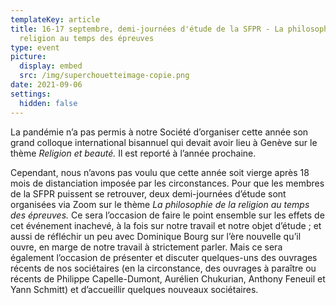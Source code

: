 ```yaml
---
templateKey: article
title: 16-17 septembre, demi-journées d'étude de la SFPR - La philosophie de la
  religion au temps des épreuves
type: event
picture:
  display: embed
  src: /img/superchouetteimage-copie.png
date: 2021-09-06
settings:
  hidden: false
---
```

La pandémie n’a pas permis à notre Société d’organiser cette année son grand colloque international bisannuel qui devait avoir lieu à Genève sur le thème *Religion et beauté.* Il est reporté à l’année prochaine.

Cependant, nous n’avons pas voulu que cette année soit vierge après 18 mois de distanciation imposée par les circonstances. Pour que les membres de la SFPR puissent se retrouver, deux demi-journées d’étude sont organisées via Zoom sur le thème *La philosophie de la religion au temps des épreuves.* Ce sera l’occasion de faire le point ensemble sur les effets de cet événement inachevé, à la fois sur notre travail et notre objet d’étude ; et aussi de réfléchir un peu avec Dominique Bourg sur l’ère nouvelle qu’il ouvre, en marge de notre travail à strictement parler. Mais ce sera également l’occasion de présenter et discuter quelques-uns des ouvrages récents de nos sociétaires (en la circonstance, des ouvrages à paraître ou récents de Philippe Capelle-Dumont, Aurélien Chukurian, Anthony Feneuil et Yann Schmitt) et d’accueillir quelques nouveaux sociétaires.